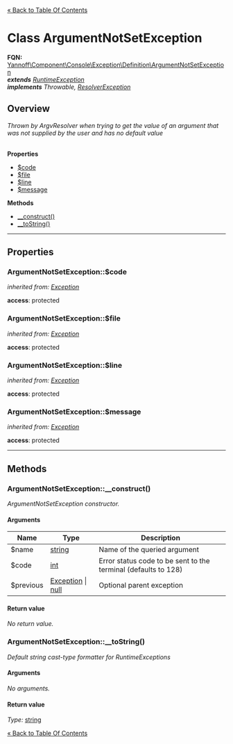 [&laquo; Back to Table Of Contents](/doc/api/index.md)

# Class ArgumentNotSetException

**FQN:** [Yannoff\Component\Console\Exception\Definition\ArgumentNotSetException][self]
<br/>
_**extends** [RuntimeException](/doc/api/Exception/RuntimeException.md)_<br/>
_**implements** Throwable, [ResolverException](/doc/api/Exception/ResolverException.md)_


## Overview

_Thrown by ArgvResolver when trying to get the value of an argument that was not supplied by the user and has no default value_
<br/><br/>

**Properties**

- [$code](#code)
- [$file](#file)
- [$line](#line)
- [$message](#message)

**Methods**

- [__construct()](#__construct)
- [__toString()](#__toString)

---

## Properties


### <a name="code">ArgumentNotSetException::$code</a>

_inherited from: [Exception](https://www.php.net/manual/class.exception.php)_



**access**: protected<br/>


### <a name="file">ArgumentNotSetException::$file</a>

_inherited from: [Exception](https://www.php.net/manual/class.exception.php)_



**access**: protected<br/>


### <a name="line">ArgumentNotSetException::$line</a>

_inherited from: [Exception](https://www.php.net/manual/class.exception.php)_



**access**: protected<br/>


### <a name="message">ArgumentNotSetException::$message</a>

_inherited from: [Exception](https://www.php.net/manual/class.exception.php)_



**access**: protected<br/>


---

## Methods


### <a name="__construct">ArgumentNotSetException::__construct()</a>
_ArgumentNotSetException constructor._

#### Arguments

Name|Type|Description
----|----|-----------
$name|[string](https://www.php.net/manual/language.types.string.php)|Name of the queried argument
$code|[int](https://www.php.net/manual/language.types.int.php)|Error status code to be sent to the terminal (defaults to 128)
$previous|[Exception](https://www.php.net/manual/class.exception.php) &#124; [null](https://www.php.net/manual/language.types.null.php)|Optional parent exception

#### Return value

_No return value._



### <a name="__toString">ArgumentNotSetException::__toString()</a>
_Default string cast-type formatter for RuntimeExceptions_

#### Arguments

_No arguments._

#### Return value

_Type:_ [string](https://www.php.net/manual/language.types.string.php)



[self]: ArgumentNotSetException.md

[&laquo; Back to Table Of Contents](/doc/api/index.md)


